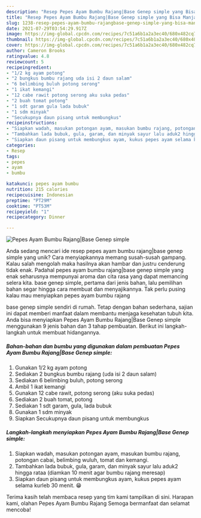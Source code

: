 ```yaml
---
description: "Resep Pepes Ayam Bumbu Rajang|Base Genep simple yang Bisa Manjain Lidah"
title: "Resep Pepes Ayam Bumbu Rajang|Base Genep simple yang Bisa Manjain Lidah"
slug: 1238-resep-pepes-ayam-bumbu-rajangbase-genep-simple-yang-bisa-manjain-lidah
date: 2021-07-29T03:54:29.917Z
image: https://img-global.cpcdn.com/recipes/7c51a6b1a2a3ec40/680x482cq70/pepes-ayam-bumbu-rajangbase-genep-simple-foto-resep-utama.jpg
thumbnail: https://img-global.cpcdn.com/recipes/7c51a6b1a2a3ec40/680x482cq70/pepes-ayam-bumbu-rajangbase-genep-simple-foto-resep-utama.jpg
cover: https://img-global.cpcdn.com/recipes/7c51a6b1a2a3ec40/680x482cq70/pepes-ayam-bumbu-rajangbase-genep-simple-foto-resep-utama.jpg
author: Cameron Brooks
ratingvalue: 4.8
reviewcount: 5
recipeingredient:
- "1/2 kg ayam potong"
- "2 bungkus bumbu rajang uda isi 2 daun salam"
- "6 belimbing buluh potong serong"
- "1 ikat kemangi"
- "12 cabe rawit potong serong aku suka pedas"
- "2 buah tomat potong"
- "1 sdt garam gula lada bubuk"
- "1 sdm minyak"
- "Secukupnya daun pisang untuk membungkus"
recipeinstructions:
- "Siapkan wadah, masukan potongan ayam, masukan bumbu rajang, potongan cabai, belimbing wuluh, tomat dan kemangi."
- "Tambahkan lada bubuk, gula, garam, dan minyak sayur lalu aduk2 hingga rataa (diamkan 10 menit agar bumbu rajang meresap)"
- "Siapkan daun pisang untuk membungkus ayam, kukus pepes ayam selama kurleb 30 menit. 😁"
categories:
- Resep
tags:
- pepes
- ayam
- bumbu

katakunci: pepes ayam bumbu 
nutrition: 215 calories
recipecuisine: Indonesian
preptime: "PT29M"
cooktime: "PT53M"
recipeyield: "1"
recipecategory: Dinner

---
```



![Pepes Ayam Bumbu Rajang|Base Genep simple](https://img-global.cpcdn.com/recipes/7c51a6b1a2a3ec40/680x482cq70/pepes-ayam-bumbu-rajangbase-genep-simple-foto-resep-utama.jpg)

Anda sedang mencari ide resep pepes ayam bumbu rajang|base genep simple yang unik? Cara menyiapkannya memang susah-susah gampang. Kalau salah mengolah maka hasilnya akan hambar dan justru cenderung tidak enak. Padahal pepes ayam bumbu rajang|base genep simple yang enak seharusnya mempunyai aroma dan cita rasa yang dapat memancing selera kita.
base genep simple, pertama dari jenis bahan, lalu pemilihan bahan segar hingga cara membuat dan menyajikannya. Tak perlu pusing kalau mau menyiapkan pepes ayam bumbu rajang

base genep simple sendiri di rumah. Tetap dengan bahan sederhana, sajian ini dapat memberi manfaat dalam membantu menjaga kesehatan tubuh kita. Anda bisa menyiapkan Pepes Ayam Bumbu Rajang|Base Genep simple menggunakan 9 jenis bahan dan 3 tahap pembuatan. Berikut ini langkah-langkah untuk membuat hidangannya.

<!--inarticleads1-->

##### Bahan-bahan dan bumbu yang digunakan dalam pembuatan Pepes Ayam Bumbu Rajang|Base Genep simple:

1. Gunakan 1/2 kg ayam potong
1. Sediakan 2 bungkus bumbu rajang (uda isi 2 daun salam)
1. Sediakan 6 belimbing buluh, potong serong
1. Ambil 1 ikat kemangi
1. Gunakan 12 cabe rawit, potong serong (aku suka pedas)
1. Sediakan 2 buah tomat, potong
1. Sediakan 1 sdt garam, gula, lada bubuk
1. Gunakan 1 sdm minyak
1. Siapkan Secukupnya daun pisang untuk membungkus




<!--inarticleads2-->

##### Langkah-langkah menyiapkan Pepes Ayam Bumbu Rajang|Base Genep simple:

1. Siapkan wadah, masukan potongan ayam, masukan bumbu rajang, potongan cabai, belimbing wuluh, tomat dan kemangi.
1. Tambahkan lada bubuk, gula, garam, dan minyak sayur lalu aduk2 hingga rataa (diamkan 10 menit agar bumbu rajang meresap)
1. Siapkan daun pisang untuk membungkus ayam, kukus pepes ayam selama kurleb 30 menit. 😁




Terima kasih telah membaca resep yang tim kami tampilkan di sini. Harapan kami, olahan Pepes Ayam Bumbu Rajang Semoga bermanfaat dan selamat mencoba!
